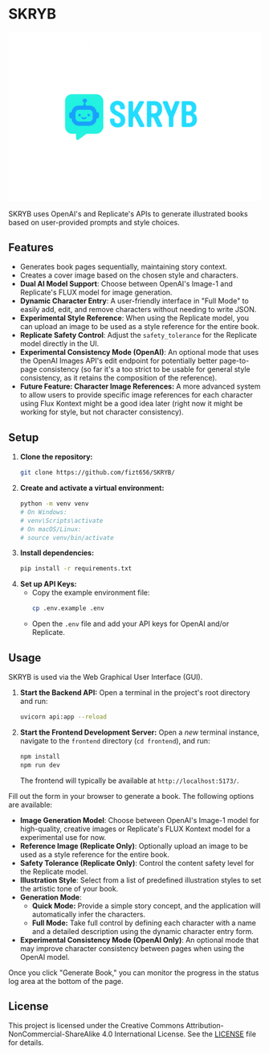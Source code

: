 # SKRYB

![SKRYB Logo](skryb_logo.png)

SKRYB uses OpenAI's and Replicate's APIs to generate illustrated books based on user-provided prompts and style choices.

## Features

*   Generates book pages sequentially, maintaining story context.
*   Creates a cover image based on the chosen style and characters.
*   **Dual AI Model Support**: Choose between OpenAI's Image-1 and Replicate's FLUX model for image generation.
*   **Dynamic Character Entry**: A user-friendly interface in "Full Mode" to easily add, edit, and remove characters without needing to write JSON.
*   **Experimental Style Reference**: When using the Replicate model, you can upload an image to be used as a style reference for the entire book.
*   **Replicate Safety Control**: Adjust the `safety_tolerance` for the Replicate model directly in the UI.
*   **Experimental Consistency Mode (OpenAI)**: An optional mode that uses the OpenAI Images API's edit endpoint for potentially better page-to-page consistency (so far it's a too strict to be usable for general style consistency, as it retains the composition of the reference).
*   **Future Feature: Character Image References:** A more advanced system to allow users to provide specific image references for each character using Flux Kontext might be a good idea later (right now it might be working for style, but not character consistency).

## Setup

1.  **Clone the repository:**
    ```bash
    git clone https://github.com/fizt656/SKRYB/
    ```
2.  **Create and activate a virtual environment:**
    ```bash
    python -m venv venv
    # On Windows:
    # venv\Scripts\activate
    # On macOS/Linux:
    # source venv/bin/activate
    ```
3.  **Install dependencies:**
    ```bash
    pip install -r requirements.txt
    ```
4.  **Set up API Keys:**
    *   Copy the example environment file:
        ```bash
        cp .env.example .env
        ```
    *   Open the `.env` file and add your API keys for OpenAI and/or Replicate.

## Usage

SKRYB is used via the Web Graphical User Interface (GUI).

1.  **Start the Backend API:** Open a terminal in the project's root directory and run:
    ```bash
    uvicorn api:app --reload
    ```
2.  **Start the Frontend Development Server:** Open a *new* terminal instance, navigate to the `frontend` directory (`cd frontend`), and run:
    ```bash
    npm install
    npm run dev
    ```
    The frontend will typically be available at `http://localhost:5173/`.

Fill out the form in your browser to generate a book. The following options are available:

*   **Image Generation Model**: Choose between OpenAI's Image-1 model for high-quality, creative images or Replicate's FLUX Kontext model for a experimental use for now.
*   **Reference Image (Replicate Only)**: Optionally upload an image to be used as a style reference for the entire book.
*   **Safety Tolerance (Replicate Only)**: Control the content safety level for the Replicate model.
*   **Illustration Style**: Select from a list of predefined illustration styles to set the artistic tone of your book.
*   **Generation Mode**:
    *   **Quick Mode:** Provide a simple story concept, and the application will automatically infer the characters.
    *   **Full Mode:** Take full control by defining each character with a name and a detailed description using the dynamic character entry form.
*   **Experimental Consistency Mode (OpenAI Only)**: An optional mode that may improve character consistency between pages when using the OpenAI model.

Once you click "Generate Book," you can monitor the progress in the status log area at the bottom of the page.

## License

This project is licensed under the Creative Commons Attribution-NonCommercial-ShareAlike 4.0 International License. See the [LICENSE](LICENSE) file for details.
